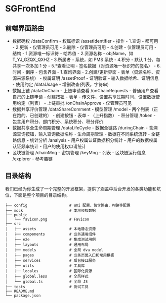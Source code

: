 # SGFrontEnd

## 前端界面路由

- 数据确权 /dataConfirm - 权属标识 /assetIdentifier - 操作 - 1.查询 - 都可用 - 2.更新 - 仅管理员可用 - 3.删除 - 仅管理员可用 - 4.创建 - 仅管理员可用 - 结构 - 1.资源唯一标识符 - 哈希值 - 2.资源名称 - objName，如 T_YJ_GZQX_QXHZ - 3.所属者 - 系统，如 PMS 系统 - 4.积分 - 默认 1 分，每共享一次多加 1 分 - 5.\*查看证明 - 签名数据（对资源唯一标识符的签名） - 6.时间 - 倒序 - 包含界面 - 1.查询界面 - 2.创建/更新界面 - 表单（资源名称、资源来源系统） - 权属证明 /assetProof - 证明验证 - 输入数据哈希、证明信息 - 使用约定 /dataUsage - 增删改查(列表，字符串)
- 数据上链 /dataOnChain - 上链申请查看 /onChainRequests - 普通用户查看自己的上链申请 - 创建按钮 - 表单 - 传文件、设置共享过期时间、设置数据使用约定（列表） - 上链审批 /onChainApprove - 仅管理员可见
- 数据共享评价管理 /dataShareComment - 模型管理 /model - 两个列表（正在跑的、已创建的） - 创建按钮 - 表单 - （上升指数） - 积分管理 /token - 包含用户积分、部门积分、系统积分、积分评价
- 数据共享全生命周期管理 /dataLifeCycle - 数据全链路 /duringChain - 含溯源查询按钮，输入查询数据名称 - 生命周期管理 - 数据在不同系统流转 - 全链路信息 - 统计分析 /analysis - 用户权属认证数据积分统计 - 用户的数据权属认证频率统计 - 用户的使用权申请统计
- 区块链管理 /chainMng - 密钥管理 /keyMng - 列表 - 区块链运行信息 /explorer - 参考趣链

## 目录结构

我们已经为你生成了一个完整的开发框架，提供了涵盖中后台开发的各类功能和坑位，下面是整个项目的目录结构。

```
├── config                   # umi 配置，包含路由，构建等配置
├── mock                     # 本地模拟数据
├── public
│   └── favicon.png          # Favicon
├── src
│   ├── assets               # 本地静态资源
│   ├── components           # 业务通用组件
│   ├── e2e                  # 集成测试用例
│   ├── layouts              # 通用布局
│   ├── models               # 全局 dva model
│   ├── pages                # 业务页面入口和常用模板
│   ├── services             # 后台接口服务
│   ├── utils                # 工具库
│   ├── locales              # 国际化资源
│   ├── global.less          # 全局样式
│   └── global.ts            # 全局 JS
├── tests                    # 测试工具
├── README.md
└── package.json
```
